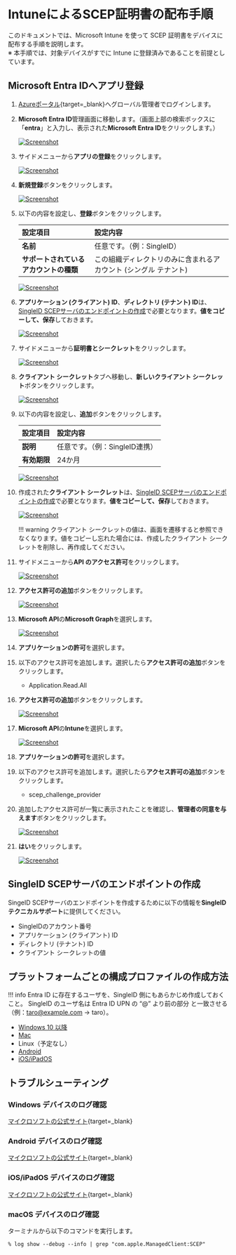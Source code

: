 # IntuneによるSCEP証明書の配布手順

このドキュメントでは、Microsoft Intune を使って SCEP 証明書をデバイスに配布する手順を説明します。  
※ 本手順では、対象デバイスがすでに Intune に登録済みであることを前提としています。

## Microsoft Entra IDへアプリ登録
1. [Azureポータル](https://portal.azure.com){target=_blank}へグローバル管理者でログインします。
2. **Microsoft Entra ID**管理画面に移動します。（画面上部の検索ボックスに「**entra**」と入力し、表示された**Microsoft Entra ID**をクリックします。）

    [![Screenshot](/images/2025-05-10_18-05-38.png)](/images/2025-05-10_18-05-38.png)

3. サイドメニューから**アプリの登録**をクリックします。

    [![Screenshot](/images/2022-09-26_7-50-38.png)](/images/2022-09-26_7-50-38.png)

4. **新規登録**ボタンをクリックします。

    [![Screenshot](/images/2022-09-26_7-53-45.png)](/images/2022-09-26_7-53-45.png)

5. 以下の内容を設定し、**登録**ボタンをクリックします。

    | **設定項目** | **設定内容** |
    | :--- | :--- |
    | **名前** | 任意です。（例：SingleID） |
    | **サポートされているアカウントの種類** | この組織ディレクトリのみに含まれるアカウント (シングル テナント) |

    [![Screenshot](/images/2022-09-26_7-55-21.png)](/images/2022-09-26_7-55-21.png)

6. **アプリケーション (クライアント) ID**、**ディレクトリ (テナント) ID**は、[SingleID SCEPサーバのエンドポイントの作成](#singleid-scepサーバのエンドポイントの作成)で必要となります。**値をコピーして、保存**しておきます。

    [![Screenshot](/images/2022-09-26_8-53-32.png)](/images/2022-09-26_8-53-32.png)

7. サイドメニューから**証明書とシークレット**をクリックします。

    [![Screenshot](/images/2022-09-26_8-15-17.png)](/images/2022-09-26_8-15-17.png)

8. **クライアント シークレット**タブへ移動し、**新しいクライアント シークレット**ボタンをクリックします。

    [![Screenshot](/images/2022-09-26_8-18-49.png)](/images/2022-09-26_8-18-49.png)

9. 以下の内容を設定し、**追加**ボタンをクリックします。

    | **設定項目** | **設定内容** |
    | :--- | :--- |
    | **説明** | 任意です。（例：SingleID連携） |
    | **有効期限** | 24か月 |

    [![Screenshot](/images/2022-09-26_8-28-54.png)](/images/2022-09-26_8-28-54.png)

10. 作成された**クライアント シークレット**は、[SingleID SCEPサーバのエンドポイントの作成](#singleid-scepサーバのエンドポイントの作成)で必要となります。**値をコピーして、保存**しておきます。

    [![Screenshot](/images/2022-09-26_8-33-11.png)](/images/2022-09-26_8-33-11.png)

    !!! warning
        クライアント シークレットの値は、画面を遷移すると参照できなくなります。値をコピーし忘れた場合には、作成したクライアント シークレットを削除し、再作成してください。

11. サイドメニューから**API のアクセス許可**をクリックします。

    [![Screenshot](/images/2022-09-26_9-43-40.png)](/images/2022-09-26_9-43-40.png)

12. **アクセス許可の追加**ボタンをクリックします。

    [![Screenshot](/images/2022-09-26_9-45-35.png)](/images/2022-09-26_9-45-35.png)

13. **Microsoft API**の**Microsoft Graph**を選択します。

    [![Screenshot](/images/2022-09-26_9-48-40.png)](/images/2022-09-26_9-48-40.png)

14. **アプリケーションの許可**を選択します。
15. 以下のアクセス許可を追加します。選択したら**アクセス許可の追加**ボタンをクリックします。

    * Application.Read.All

16. **アクセス許可の追加**ボタンをクリックします。

    [![Screenshot](/images/2022-09-26_9-45-35.png)](/images/2022-09-26_9-45-35.png)

17. **Microsoft API**の**Intune**を選択します。

    [![Screenshot](/images/2025-05-10_18-53-31.png)](/images/2025-05-10_18-53-31.png)

18. **アプリケーションの許可**を選択します。
19. 以下のアクセス許可を追加します。選択したら**アクセス許可の追加**ボタンをクリックします。

    * scep_challenge_provider

20. 追加したアクセス許可が一覧に表示されたことを確認し、**管理者の同意を与えます**ボタンをクリックします。

    [![Screenshot](/images/2022-09-28_15-40-18.png)](/images/2022-09-28_15-40-18.png)

21. **はい**をクリックします。

    [![Screenshot](/images/2022-09-26_11-52-42.png)](/images/2022-09-26_11-52-42.png)


## SingleID SCEPサーバのエンドポイントの作成
SingeID SCEPサーバのエンドポイントを作成するために以下の情報を**SingleIDテクニカルサポート**に提供してください。

* SingleIDのアカウント番号
* アプリケーション (クライアント) ID
* ディレクトリ (テナント) ID
* クライアント シークレットの値

## プラットフォームごとの構成プロファイルの作成方法

!!! info 
    Entra ID に存在するユーザを、SingleID 側にもあらかじめ作成しておくこと。
    SingleID のユーザ名は Entra ID UPN の “@” より前の部分 と一致させる（例：taro@example.com → taro）。

* [Windows 10 以降](windows10later.md)
* [Mac](mac.md)
* Linux（予定なし）
* [Android](android.md)
* [iOS/iPadOS](ios_ipados.md)

## トラブルシューティング
### Windows デバイスのログ確認  
[マイクロソフトの公式サイト](https://learn.microsoft.com/ja-jp/troubleshoot/mem/intune/certificates/troubleshoot-scep-certificate-profiles#logs-for-windows-devices){target=_blank}

### Android デバイスのログ確認  
[マイクロソフトの公式サイト](https://learn.microsoft.com/ja-jp/troubleshoot/mem/intune/certificates/troubleshoot-scep-certificate-profiles#logs-for-android-devices){target=_blank}

### iOS/iPadOS デバイスのログ確認  
[マイクロソフトの公式サイト](https://learn.microsoft.com/ja-jp/troubleshoot/mem/intune/certificates/troubleshoot-scep-certificate-profiles#logs-for-ios-and-ipados-devices){target=_blank}

### macOS デバイスのログ確認

ターミナルから以下のコマンドを実行します。

```
% log show --debug --info | grep "com.apple.ManagedClient:SCEP"
```

